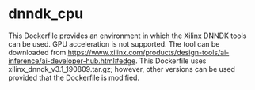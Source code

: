 # dnndk_cpu
This Dockerfile provides an environment in which the Xilinx DNNDK tools can be used. GPU acceleration is not supported. The tool can be downloaded from https://www.xilinx.com/products/design-tools/ai-inference/ai-developer-hub.html#edge. This Dockerfile uses xilinx_dnndk_v3.1_190809.tar.gz; however, other versions can be used provided that the Dockerfile is modified.
